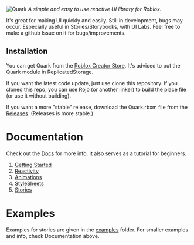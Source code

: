![Quark](https://github.com/user-attachments/assets/d3ccb9e5-714c-450e-86c8-9ea9f7fc13c8)
*A simple and easy to use reactive UI library for Roblox.*

It's great for making UI quickly and easily. Still in development, bugs may occur. Especially useful in Stories/Storybooks, with UI Labs. Feel free to make a github Issue on it for bugs/improvements.

## Installation
You can get Quark from the [Roblox Creator Store](https://create.roblox.com/store/asset/105183088809550).
It's adviced to put the Quark module in ReplicatedStorage.

If you want the latest code update, just use clone this repository. If you cloned this repo, you can use Rojo (or another linker) to build the place file (or use it without building).

If you want a more "stable" release, download the Quark.rbxm file from the [Releases](github.com/creepersaur/Quark/Releases). (Releases is more stable.)

# Documentation
Check out the [Docs](./docs/) for more info. It also serves as a tutorial for beginners.

1. [Getting Started](./docs/1.GettingStarted.md)
2. [Reactivity](./docs/2.Reactivity.md)
3. [Animations](./docs/3.Animations.md)
4. [StyleSheets](./docs/4.StyleSheets.md)
5. [Stories](./docs//5.Stories.md)

# Examples
Examples for stories are given in the [examples](./src/examples/) folder. For smaller examples and info, check Documentation above.
